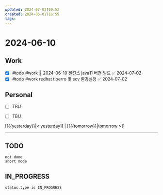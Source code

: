 ```yaml
---
updated: 2024-07-02T09:52
created: 2024-05-01T16:59
tags: 
---
```


# 2024-06-10  

## Work

- [x] #todo #work 📅 2024-06-10 젠킨스 java11 버전 빌드 ✅ 2024-07-02
- [x] #todo #work redhat tiberro 및  scv 환경설정 ✅ 2024-07-02

## Personal

- [ ] TBU
- [ ] TBU  

  
  
[[{{yesterday}}|< yesterday]] | [[{{tomorrow}}|tomorrow >]]  
  
---  


## TODO
```tasks  
not done  
short mode  
```

## IN_PROGRESS
```tasks  
status.type is IN_PROGRESS
```

